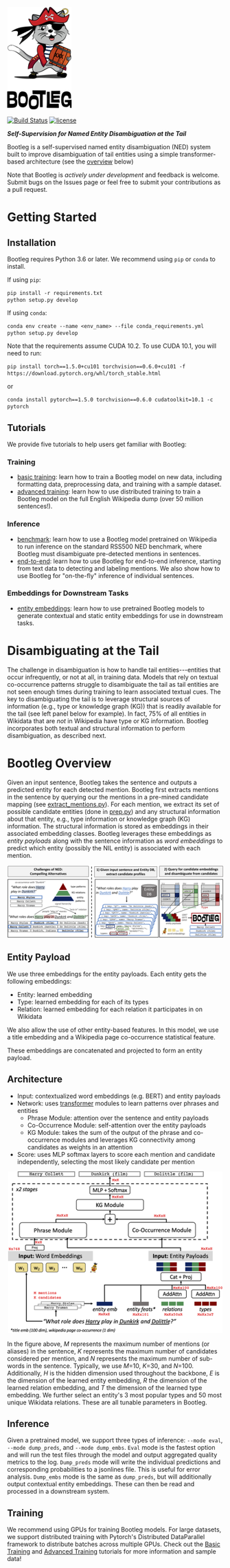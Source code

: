 <img src="docs/images/full_logo.png" width="150"/>


[![Build Status](https://travis-ci.com/HazyResearch/bootleg.svg?branch=master)](https://travis-ci.com/HazyResearch/bootleg)
[![license](https://img.shields.io/badge/License-Apache%202.0-blue.svg)](https://opensource.org/licenses/Apache-2.0)

***Self-Supervision for Named Entity Disambiguation at the Tail***

Bootleg is a self-supervised named entity disambiguation (NED) system built to improve disambiguation of tail entities using a simple transformer-based architecture (see the [overview](#bootleg-overview) below)

Note that Bootleg is *actively under development* and feedback is welcome. Submit bugs on the Issues page or feel free to submit your contributions as a pull request.

# Getting Started

## Installation
Bootleg requires Python 3.6 or later. We recommend using `pip` or `conda` to install.

If using `pip`:

```
pip install -r requirements.txt
python setup.py develop
```

If using `conda`:

```
conda env create --name <env_name> --file conda_requirements.yml
python setup.py develop
```

Note that the requirements assume CUDA 10.2. To use CUDA 10.1, you will need to run:
```
pip install torch==1.5.0+cu101 torchvision==0.6.0+cu101 -f https://download.pytorch.org/whl/torch_stable.html
```

or

```
conda install pytorch==1.5.0 torchvision==0.6.0 cudatoolkit=10.1 -c pytorch
```

## Tutorials

We provide five tutorials to help users get familiar with Bootleg:
### Training
- [basic training](tutorials/basic_training_tutorial.md): learn how to train a Bootleg model on new data, including formatting data, preprocessing data, and training with a sample dataset.
- [advanced training](tutorials/advanced_training_tutorial.md): learn how to use distributed training to train a Bootleg model on the full English Wikipedia dump (over 50 million sentences!).
### Inference
- [benchmark](tutorials/benchmark_tutorial.ipynb): learn how to use a Bootleg model pretrained on Wikipedia to run inference on the standard RSS500 NED benchmark, where Bootleg must disambiguate pre-detected mentions in sentences.
- [end-to-end](tutorials/end2end_ned_tutorial.ipynb): learn how to use Bootleg for end-to-end inference, starting from text data to detecting and labeling mentions. We also show how to use Bootleg for "on-the-fly" inference of individual sentences.
### Embeddings for Downstream Tasks
- [entity embeddings](tutorials/entity_embedding_tutorial.ipynb): learn how to use pretrained Bootleg models to generate contextual and static entity embeddings for use in downstream tasks.

# Disambiguating at the Tail
The challenge in disambiguation is how to handle tail entities---entities that occur infrequently, or not at all, in training data. Models that rely on textual co-occurrence patterns struggle to disambiguate the tail as tail entities are not seen enough times during training to learn associated textual cues. The key to disambiguating the tail is to leverage structural sources of information (e.g., type or knowledge graph (KG)) that is readily available for the tail (see left panel below for example). In fact, 75% of all entities in Wikidata that are *not* in Wikipedia have type or KG information. Bootleg incorporates both textual and structural information to perform disambiguation, as described next.

# Bootleg Overview
Given an input sentence, Bootleg takes the sentence and outputs a predicted entity for each detected mention. Bootleg first extracts mentions in the
sentence by querying our the mentions in a pre-mined candidate mapping (see [extract_mentions.py](bootleg/extract_mentions.py)). For each mention, we extract its set of possible candidate entities (done in [prep.py](bootleg/prep.py))
and any structural information about that entity, e.g., type information or knowledge graph (KG) information. The structural information is stored as embeddings in their
associated embedding classes. Bootleg leverages these embeddings as *entity payloads* along with the sentence information as *word embeddings* to predict which entity (possibly the NIL entity)
is associated with each mention.

![Dataflow](docs/images/bootleg_dataflow.png "Bootleg Dataflow")

## Entity Payload
We use three embeddings for the entity payloads. Each entity gets the following embeddings:
* Entity: learned embedding
* Type: learned embedding for each of its types
* Relation: learned embedding for each relation it participates in on Wikidata

We also allow the use of other entity-based features. In this model, we use a title embedding and a Wikipedia page co-occurrence statistical feature.

These embeddings are concatenated and projected to form an entity payload.

## Architecture
* Input: contextualized word embeddings (e.g. BERT) and entity payloads
* Network: uses [transformer](https://papers.nips.cc/paper/7181-attention-is-all-you-need.pdf) modules to learn patterns over phrases and entities
    * Phrase Module: attention over the sentence and entity payloads
    * Co-Occurrence Module: self-attention over the entity payloads
    * KG Module: takes the sum of the output of the phrase and co-occurrence modules and leverages KG connectivity among candidates as weights in an attention
* Score: uses MLP softmax layers to score each mention and candidate independently, selecting the most likely candidate per mention


<p align="center">
    <img src="docs/images/bootleg_architecture.png " width="500" class="center"/>
</p>

In the figure above, *M* represents the maximum number of mentions (or aliases) in the sentence, *K* represents the maximum number of candidates considered per mention, and *N* represents the maximum number of sub-words in the sentence. Typically, we use *M*=10, *K*=30, and *N*=100. Additionally, *H* is the hidden dimension used throughout the backbone, *E* is the dimension of the learned entity embedding, *R* the dimension of the learned relation embedding, and *T* the dimension of the learned type embedding. We further select an entity's 3 most popular types and 50 most unique Wikidata relations. These are all tunable parameters in Bootleg.


## Inference
Given a pretrained model, we support three types of inference: `--mode eval`, `--mode dump_preds`, and `--mode dump_embs`. `Eval` mode is the fastest option and will run the test files through the model and output aggregated quality metrics to the log. `Dump_preds` mode will write the individual predictions and corresponding probabilities to a jsonlines file. This is useful for error analysis. `Dump_embs` mode is the same as `dump_preds`, but will additionally  output contextual entity embeddings. These can then be read and processed in a downstream system.
 <!-- This dump will also include information for querying the other structural embeddings (e.g., -->
 <!-- type or KG embeddings) if desired. -->

## Training
We recommend using GPUs for training Bootleg models. For large datasets, we support distributed training with Pytorch's Distributed DataParallel framework to distribute batches across multiple GPUs. Check out the [Basic Training](basic_training_tutorial.md) and [Advanced Training](advanced_training_tutorial.md) tutorials for more information and sample data!
